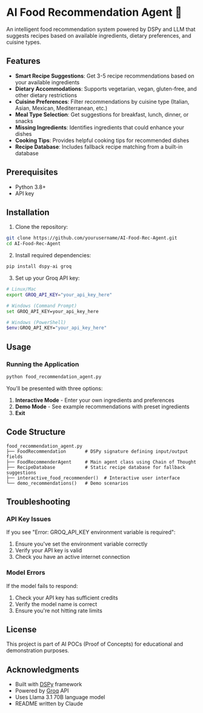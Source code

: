 # AI Food Recommendation Agent 🍳 

An intelligent food recommendation system powered by DSPy and LLM that suggests recipes based on available ingredients, dietary preferences, and cuisine types.

## Features

- **Smart Recipe Suggestions**: Get 3-5 recipe recommendations based on your available ingredients
- **Dietary Accommodations**: Supports vegetarian, vegan, gluten-free, and other dietary restrictions
- **Cuisine Preferences**: Filter recommendations by cuisine type (Italian, Asian, Mexican, Mediterranean, etc.)
- **Meal Type Selection**: Get suggestions for breakfast, lunch, dinner, or snacks
- **Missing Ingredients**: Identifies ingredients that could enhance your dishes
- **Cooking Tips**: Provides helpful cooking tips for recommended dishes
- **Recipe Database**: Includes fallback recipe matching from a built-in database

## Prerequisites

- Python 3.8+
- API key

## Installation

1. Clone the repository:
```bash
git clone https://github.com/yourusername/AI-Food-Rec-Agent.git
cd AI-Food-Rec-Agent
```

2. Install required dependencies:
```bash
pip install dspy-ai groq
```

3. Set up your Groq API key:
```bash
# Linux/Mac
export GROQ_API_KEY="your_api_key_here"

# Windows (Command Prompt)
set GROQ_API_KEY=your_api_key_here

# Windows (PowerShell)
$env:GROQ_API_KEY="your_api_key_here"
```

## Usage

### Running the Application

```bash
python food_recommendation_agent.py
```

You'll be presented with three options:
1. **Interactive Mode** - Enter your own ingredients and preferences
2. **Demo Mode** - See example recommendations with preset ingredients
3. **Exit**


## Code Structure

```
food_recommendation_agent.py
├── FoodRecommendation       # DSPy signature defining input/output fields
├── FoodRecommenderAgent     # Main agent class using Chain of Thought
├── RecipeDatabase           # Static recipe database for fallback suggestions
├── interactive_food_recommender()  # Interactive user interface
└── demo_recommendations()   # Demo scenarios
```

## Troubleshooting

### API Key Issues
If you see "Error: GROQ_API_KEY environment variable is required":
1. Ensure you've set the environment variable correctly
2. Verify your API key is valid
3. Check you have an active internet connection

### Model Errors
If the model fails to respond:
1. Check your API key has sufficient credits
2. Verify the model name is correct
3. Ensure you're not hitting rate limits

## License

This project is part of AI POCs (Proof of Concepts) for educational and demonstration purposes.

## Acknowledgments

- Built with [DSPy](https://github.com/stanfordnlp/dspy) framework
- Powered by [Groq](https://groq.com/) API
- Uses Llama 3.1 70B language model
- README written by Claude

